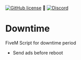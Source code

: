 [![GitHub license](https://img.shields.io/github/license/Artnod-FiveM-Mods/Downtime.svg)](https://github.com/Artnod-FiveM-Mods/Downtime/blob/master/LICENSE) :small_blue_diamond: 
[![Discord](https://img.shields.io/discord/436197783331012629.svg)](https://discord.gg/u7dj7Ja)  

# Downtime
FiveM Script for downtime period

  - Send ads before reboot
